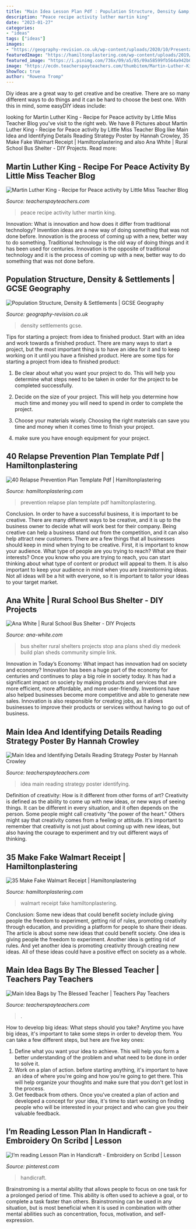 ```yaml
---
title: "Main Idea Lesson Plan Pdf : Population Structure, Density &amp; Settlements"
description: "Peace recipe activity luther martin king"
date: "2023-01-27"
categories:
- "ideas"
tags: ["ideas"]
images:
- "https://geography-revision.co.uk/wp-content/uploads/2020/10/Presentation_Topic-9.2_Population-Structure-Density-and-Settlements-1.png"
featuredImage: "https://hamiltonplastering.com/wp-content/uploads/2019/05/make-fake-walmart-receipt-beautiful-receipt-for-payment-ifa-rennes-of-make-fake-walmart-receipt.jpg"
featured_image: "https://i.pinimg.com/736x/09/a5/85/09a58599fb564a942b0a0ebf2eb6001b.jpg"
image: "https://ecdn.teacherspayteachers.com/thumbitem/Martin-Luther-King-Recipe-for-Peace-activity-2956463-1587552272/original-2956463-1.jpg"
ShowToc: true
author: "Rowena Tromp"
---
```



Diy ideas are a great way to get creative and be creative. There are so many different ways to do things and it can be hard to choose the best one. With this in mind, some easyDIY ideas include:

	

		
looking for Martin Luther King - Recipe for Peace activity by Little Miss Teacher Blog you've visit to the right web. We have 8 Pictures about Martin Luther King - Recipe for Peace activity by Little Miss Teacher Blog like Main Idea and Identifying Details Reading Strategy Poster by Hannah Crowley, 35 Make Fake Walmart Receipt | Hamiltonplastering and also Ana White | Rural School Bus Shelter - DIY Projects. Read more:
		
    
## Martin Luther King - Recipe For Peace Activity By Little Miss Teacher Blog

<img loading=lazy src="https://ecdn.teacherspayteachers.com/thumbitem/Martin-Luther-King-Recipe-for-Peace-activity-2956463-1587552272/original-2956463-1.jpg" onerror="this.onerror=null;this.src='https://tse3.mm.bing.net/th?id=OIP.uBt5Hlkpb8EWpH1zs3MWagAAAA&amp;pid=15.1';" alt="Martin Luther King - Recipe for Peace activity by Little Miss Teacher Blog">

_Source: teacherspayteachers.com_

>peace recipe activity luther martin king. 

	

Innovation: What is innovation and how does it differ from traditional technology?
Invention ideas are a new way of doing something that was not done before. Innovation is the process of coming up with a new, better way to do something. Traditional technology is the old way of doing things and it has been used for centuries. Innovation is the opposite of traditional technology and it is the process of coming up with a new, better way to do something that was not done before.

    
## Population Structure, Density &amp; Settlements | GCSE Geography

<img loading=lazy src="https://geography-revision.co.uk/wp-content/uploads/2020/10/Presentation_Topic-9.2_Population-Structure-Density-and-Settlements-1.png" onerror="this.onerror=null;this.src='https://tse4.mm.bing.net/th?id=OIP.AzB2KjyEShBTt32_G9StJwHaEK&amp;pid=15.1';" alt="Population Structure, Density &amp; Settlements | GCSE Geography">

_Source: geography-revision.co.uk_

>density settlements gcse. 

	

Tips for starting a project: from idea to finished product.
Start with an idea and work towards a finished product. There are many ways to start a project, but the most important thing is to have an idea for it and to keep working on it until you have a finished product. Here are some tips for starting a project from idea to finished product: 
1. Be clear about what you want your project to do. This will help you determine what steps need to be taken in order for the project to be completed successfully. 

2. Decide on the size of your project. This will help you determine how much time and money you will need to spend in order to complete the project. 

3. Choose your materials wisely. Choosing the right materials can save you time and money when it comes time to finish your project. 

4. make sure you have enough equipment for your project.

    
## 40 Relapse Prevention Plan Template Pdf | Hamiltonplastering

<img loading=lazy src="https://hamiltonplastering.com/wp-content/uploads/2019/05/relapse-prevention-plan-template-pdf-beautiful-1000-ideas-about-relapse-prevention-on-pinterest-of-relapse-prevention-plan-template-pdf.jpg" onerror="this.onerror=null;this.src='https://tse1.mm.bing.net/th?id=OIP.N6RP4HnMvM_dfYpz1LkFMwHaQB&amp;pid=15.1';" alt="40 Relapse Prevention Plan Template Pdf | Hamiltonplastering">

_Source: hamiltonplastering.com_

>prevention relapse plan template pdf hamiltonplastering. 

	

Conclusion.
In order to have a successful business, it is important to be creative. There are many different ways to be creative, and it is up to the business owner to decide what will work best for their company. Being creative can help a business stand out from the competition, and it can also help attract new customers. There are a few things that all businesses should keep in mind when trying to be creative.
First, it is important to know your audience. What type of people are you trying to reach? What are their interests? Once you know who you are trying to reach, you can start thinking about what type of content or product will appeal to them. It is also important to keep your audience in mind when you are brainstorming ideas. Not all ideas will be a hit with everyone, so it is important to tailor your ideas to your target market.

    
## Ana White | Rural School Bus Shelter - DIY Projects

<img loading=lazy src="http://www.ana-white.com/sites/default/files/3154823040_1362070946.jpg" onerror="this.onerror=null;this.src='https://tse4.mm.bing.net/th?id=OIP.rtiYTHn-sDa1hN-PwkrD6gHaFj&amp;pid=15.1';" alt="Ana White | Rural School Bus Shelter - DIY Projects">

_Source: ana-white.com_

>bus shelter rural shelters projects stop ana plans shed diy medeek build plan sheds community simple link. 

	

Innovation in Today’s Economy: What impact has innovation had on society and economy?
Innovation has been a huge part of the economy for centuries and continues to play a big role in society today. It has had a significant impact on society by making products and services that are more efficient, more affordable, and more user-friendly. Inventions have also helped businesses become more competitive and able to generate new sales. Innovation is also responsible for creating jobs, as it allows businesses to improve their products or services without having to go out of business.

    
## Main Idea And Identifying Details Reading Strategy Poster By Hannah Crowley

<img loading=lazy src="https://ecdn.teacherspayteachers.com/thumbitem/Main-Idea-and-Identifying-Details-Reading-Strategy-Poster-3615665-1517018284/original-3615665-1.jpg" onerror="this.onerror=null;this.src='https://tse3.mm.bing.net/th?id=OIP.-_-f6EZC1_TxZtnh9igXOgAAAA&amp;pid=15.1';" alt="Main Idea and Identifying Details Reading Strategy Poster by Hannah Crowley">

_Source: teacherspayteachers.com_

>idea main reading strategy poster identifying. 

	

Definition of creativity: How is it different from other forms of art?
Creativity is defined as the ability to come up with new ideas, or new ways of seeing things. It can be different in every situation, and it often depends on the person. Some people might call creativity "the power of the heart." Others might say that creativity comes from a feeling or attitude. It's important to remember that creativity is not just about coming up with new ideas, but also having the courage to experiment and try out different ways of thinking.

    
## 35 Make Fake Walmart Receipt | Hamiltonplastering

<img loading=lazy src="https://hamiltonplastering.com/wp-content/uploads/2019/05/make-fake-walmart-receipt-beautiful-receipt-for-payment-ifa-rennes-of-make-fake-walmart-receipt.jpg" onerror="this.onerror=null;this.src='https://tse4.mm.bing.net/th?id=OIP.cbUnKLPeywPOzGOB6lUYhwAAAA&amp;pid=15.1';" alt="35 Make Fake Walmart Receipt | Hamiltonplastering">

_Source: hamiltonplastering.com_

>walmart receipt fake hamiltonplastering. 

	

Conclusion: Some new ideas that could benefit society include giving people the freedom to experiment, getting rid of rules, promoting creativity through education, and providing a platform for people to share their ideas.
The article is about some new ideas that could benefit society. One idea is giving people the freedom to experiment. Another idea is getting rid of rules. And yet another idea is promoting creativity through creating new ideas. All of these ideas could have a positive effect on society as a whole.

    
## Main Idea Bags By The Blessed Teacher | Teachers Pay Teachers

<img loading=lazy src="https://ecdn.teacherspayteachers.com/thumbitem/Main-Idea-Bags-2092058-1459940412/original-2092058-2.jpg" onerror="this.onerror=null;this.src='https://tse3.mm.bing.net/th?id=OIP.zPfUp-CloE52waYeckDDyAAAAA&amp;pid=15.1';" alt="Main Idea Bags by The Blessed Teacher | Teachers Pay Teachers">

_Source: teacherspayteachers.com_

>. 

	

How to develop big ideas: What steps should you take?
Anytime you have big ideas, it's important to take some steps in order to develop them. You can take a few different steps, but here are five key ones: 
1. Define what you want your idea to achieve. This will help you form a better understanding of the problem and what need to be done in order to solve it. 
2. Work on a plan of action. before starting anything, it's important to have an idea of where you're going and how you're going to get there. This will help organize your thoughts and make sure that you don't get lost in the process. 
3. Get feedback from others. Once you've created a plan of action and developed a concept for your idea, it's time to start working on finding people who will be interested in your project and who can give you their valuable feedback.

    
## I’m Reading Lesson Plan In Handicraft - Embroidery On Scribd | Lesson

<img loading=lazy src="https://i.pinimg.com/736x/09/a5/85/09a58599fb564a942b0a0ebf2eb6001b.jpg" onerror="this.onerror=null;this.src='https://tse3.mm.bing.net/th?id=OIP.a70riE9wag5mupQqSxzDgAHaJ3&amp;pid=15.1';" alt="I’m reading Lesson Plan in Handicraft - Embroidery on Scribd | Lesson">

_Source: pinterest.com_

>handicraft. 

	

Brainstroming is a mental ability that allows people to focus on one task for a prolonged period of time. This ability is often used to achieve a goal, or to complete a task faster than others. Brainstroming can be used in any situation, but is most beneficial when it is used in combination with other mental abilities such as concentration, focus, motivation, and self-expression.

